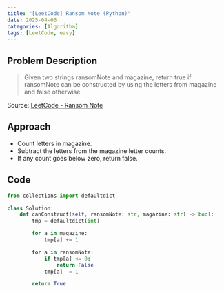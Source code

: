 ```yaml
---
title: "[LeetCode] Ransom Note (Python)"
date: 2025-04-06
categories: [Algorithm]
tags: [LeetCode, easy]
---
```


## Problem Description

> Given two strings ransomNote and magazine, return true if ransomNote can be constructed by using the letters from magazine and false otherwise.

Source: [LeetCode - Ransom Note](https://leetcode.com/problems/ransom-note/description/?envType=problem-list-v2&envId=rab78cw1)

## Approach

- Count letters in magazine.
- Subtract the letters from the magazine letter counts.
- If any count goes below zero, return false.

## Code

```python
from collections import defaultdict

class Solution:
    def canConstruct(self, ransomNote: str, magazine: str) -> bool:
        tmp = defaultdict(int)

        for a in magazine:
            tmp[a] += 1

        for a in ransomNote:
            if tmp[a] <= 0:
                return False
            tmp[a] -= 1

        return True
```
